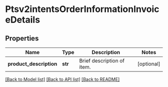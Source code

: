 # Ptsv2intentsOrderInformationInvoiceDetails

## Properties
Name | Type | Description | Notes
------------ | ------------- | ------------- | -------------
**product_description** | **str** | Brief description of item. | [optional] 

[[Back to Model list]](../README.md#documentation-for-models) [[Back to API list]](../README.md#documentation-for-api-endpoints) [[Back to README]](../README.md)


